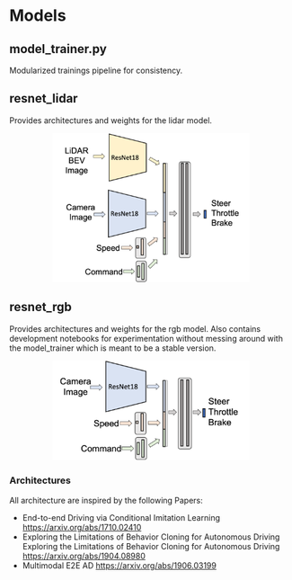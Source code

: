 # Models

## model_trainer.py
Modularized trainings pipeline for consistency.

## resnet_lidar
Provides architectures and weights for the lidar model.
<!-- ![System architecture of project](../figures/lidar_model.png "LiDAR model") -->
<p align="center">
  <img src="../figures/lidar_model.png" width="350" title="hover text">
</p>

## resnet_rgb
Provides architectures and weights for the rgb model. Also contains development notebooks for experimentation without messing around with the model_trainer which is meant to be a stable version.
<p align="center">
  <img src="../figures/camera_model.png" width="350" title="hover text">
</p>

### Architectures
All architecture are inspired by the following Papers:
- End-to-end Driving via Conditional Imitation Learning https://arxiv.org/abs/1710.02410
- Exploring the Limitations of Behavior Cloning for Autonomous Driving Exploring the Limitations of Behavior Cloning for Autonomous Driving  https://arxiv.org/abs/1904.08980
- Multimodal E2E AD https://arxiv.org/abs/1906.03199
